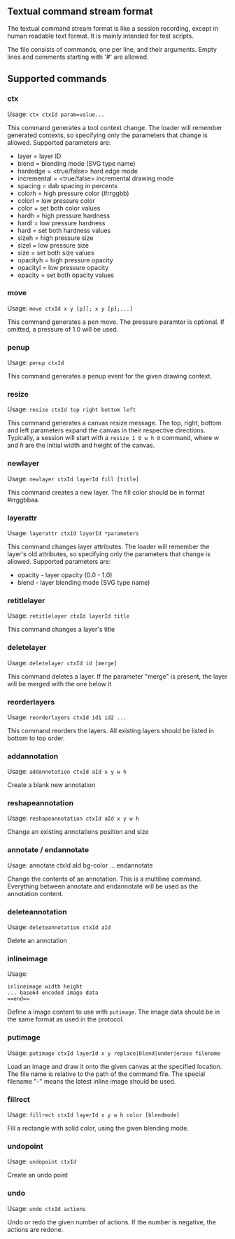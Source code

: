 Textual command stream format
------------------------------

The textual command stream format is like a session recording,
except in human readable text format. It is mainly intended
for test scripts.

The file consists of commands, one per line, and their arguments. Empty lines
and comments starting with '#' are allowed.


## Supported commands

### ctx

Usage: `ctx ctxId param=value...`

This command generates a tool context change. The loader will remember
generated contexts, so specifying only the parameters that change is allowed.
Supported parameters are:

 * layer = layer ID
 * blend = blending mode (SVG type name)
 * hardedge = <true/false> hard edge mode
 * incremental = <true/false> incremental drawing mode
 * spacing = dab spacing in percents
 * colorh = high pressure color (#rrggbb)
 * colorl = low pressure color
 * color = set both color values
 * hardh = high pressure hardness
 * hardl = low pressure hardness
 * hard = set both hardness values
 * sizeh = high pressure size
 * sizel = low pressure size
 * size = set both size values
 * opacityh = high pressure opacity
 * opacityl = low pressure opacity
 * opacity = set both opacity values

### move

Usage: `move ctxId x y [p][; x y [p];...]`

This command generates a pen move. The pressure paramter
is optional. If omitted, a pressure of 1.0 will be used.

### penup

Usage: `penup ctxId`

This command generates a penup event for the given drawing context.

### resize

Usage: `resize ctxId top right bottom left`

This command generates a canvas resize message. The top, right, bottom and left
parameters expand the canvas in their respective directions. Typically, a session
will start with a `resize 1 0 w h 0` command, where *w* and *h* are the initial
width and height of the canvas.

### newlayer

Usage: `newlayer ctxId layerId fill [title]`

This command creates a new layer. The fill color should be in format #rrggbbaa.

### layerattr

Usage: `layerattr ctxId layerId *parameters`

This command changes layer attributes. The loader will remember the layer's old
attributes, so specifying only the parameters that change is allowed.
Supported parameters are:

 * opacity - layer opacity (0.0 - 1.0)
 * blend   - layer blending mode (SVG type name)

### retitlelayer

Usage: `retitlelayer ctxId layerId title`

This command changes a layer's title

### deletelayer

Usage: `deletelayer ctxId id [merge]`

This command deletes a layer. If the parameter "merge" is present, the
layer will be merged with the one below it

### reorderlayers

Usage: `reorderlayers ctxId id1 id2 ...`

This command reorders the layers. All existing layers should be listed
in bottom to top order.

### addannotation

Usage: `addannotation ctxId aId x y w h`

Create a blank new annotation

### reshapeannotation

Usage: `reshapeannotation ctxId aId x y w h`

Change an existing annotations position and size

### annotate / endannotate

Usage:
	annotate ctxId aId bg-color
	...
	endannotate

Change the contents of an annotation. This is a multiline command. Everything
between annotate and endannotate will be used as the annotation content.

### deleteannotation

Usage: `deleteannotation ctxId aId`

Delete an annotation

### inlineimage

Usage:

    inlineimage width height
    ... base64 encoded image data
    ==end==

Define a image content to use with `putimage`. The image data should
be in the same format as used in the protocol.

### putimage

Usage: `putimage ctxId layerId x y replace|blend|under|erase filename`

Load an image and draw it onto the given canvas at the specified location.
The file name is relative to the path of the command file.
The special filename "-" means the latest inline image should be used.

### fillrect

Usage: `fillrect ctxId layerId x y w h color [blendmode]`

Fill a rectangle with solid color, using the given blending mode.

### undopoint

Usage: `undopoint ctxId`

Create an undo point

### undo

Usage: `undo ctxId actions`

Undo or redo the given number of actions. If the number is negative,
the actions are redone.

